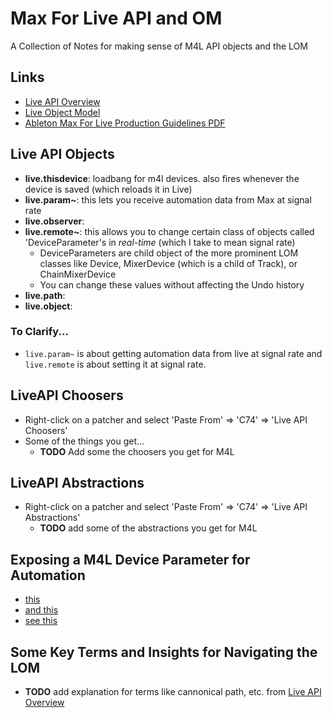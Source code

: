 Max For Live API and OM
====================
A Collection of Notes for making sense of M4L API objects and the LOM

## Links
- [Live API Overview](https://docs.cycling74.com/max5/refpages/m4l-ref/m4l_live_api_overview.html)
- [Live Object Model](https://docs.cycling74.com/max5/refpages/m4l-ref/m4l_live_object_model.html)
- [Ableton Max For Live Production Guidelines PDF](https://downloads.ableton.com/misc/maxforlive_production_guidelines.pdf)

## Live API Objects
- **live.thisdevice**:  loadbang for m4l devices.  also fires whenever the device is saved (which reloads it in Live) 
- **live.param~**: this lets you receive automation data from Max at signal rate
- **live.observer**:
- **live.remote~**: this allows you to change certain class of objects called 'DeviceParameter's in *real-time* (which I take to mean signal rate)
    - DeviceParameters are child object of the more prominent LOM classes like Device, MixerDevice (which is a child of Track), or ChainMixerDevice
    - You can change these values without affecting the Undo history    
- **live.path**:
- **live.object**:

### To Clarify...
- ```live.param~``` is about getting automation data from live at signal rate and ```live.remote``` is about setting it at signal rate.

## LiveAPI Choosers
- Right-click on a patcher and select 'Paste From' => 'C74' => 'Live API Choosers'
- Some of the things you get...
    - **TODO** Add some the choosers you get for M4L

## LiveAPI Abstractions
- Right-click on a patcher and select 'Paste From' => 'C74' => 'Live API Abstractions'
    - **TODO** add some of the abstractions you get for M4L

## Exposing a M4L Device Parameter for Automation
- [this](https://docs.cycling74.com/max5/vignettes/core/live_parameters.html)
- [and this](https://docs.cycling74.com/max5/vignettes/core/live_automation.html)
- [see this](#to-clarify)

## Some Key Terms and Insights for Navigating the LOM
- **TODO** add explanation for terms like cannonical path, etc. from [Live API Overview](https://docs.cycling74.com/max5/refpages/m4l-ref/m4l_live_api_overview.html)
